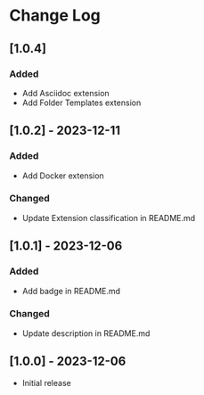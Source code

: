# Change Log

## [1.0.4]

### Added

- Add Asciidoc extension
- Add Folder Templates extension

## [1.0.2] - 2023-12-11

### Added

- Add Docker extension

### Changed

- Update Extension classification in README.md

## [1.0.1] - 2023-12-06

### Added

- Add badge in README.md

### Changed

- Update description in README.md

## [1.0.0] - 2023-12-06

- Initial release
